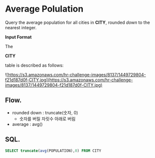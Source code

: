 # Average Polulation
Query the average population for all cities in **CITY**, rounded *down* to the nearest integer.

**Input Format**

The

**CITY**

table is described as follows:

![https://s3.amazonaws.com/hr-challenge-images/8137/1449729804-f21d187d0f-CITY.jpg](https://s3.amazonaws.com/hr-challenge-images/8137/1449729804-f21d187d0f-CITY.jpg)

## Flow.

- rounded down : truncate(숫자, 0)
    - 숫자를 버릴 자릿수 아래로 버림
- average : avg()

## SQL.

```sql
SELECT truncate(avg(POPULATION),0) FROM CITY
```
